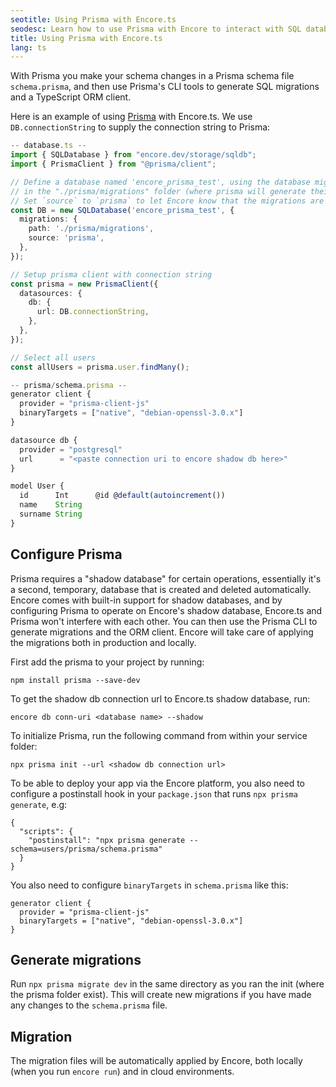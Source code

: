 ```yaml
---
seotitle: Using Prisma with Encore.ts
seodesc: Learn how to use Prisma with Encore to interact with SQL databases.
title: Using Prisma with Encore.ts
lang: ts
---
```


With Prisma you make your schema changes in a Prisma schema file `schema.prisma`, and then use Prisma's CLI tools to generate SQL migrations and a TypeScript ORM client.

Here is an example of using [Prisma](https://prisma.io/) with Encore.ts. We use `DB.connectionString` to supply the connection string to Prisma:

```ts
-- database.ts --
import { SQLDatabase } from "encore.dev/storage/sqldb";
import { PrismaClient } from "@prisma/client";

// Define a database named 'encore_prisma_test', using the database migrations
// in the "./prisma/migrations" folder (where prisma will generate their migrations).
// Set `source` to `prisma` to let Encore know that the migrations are generated by Prisma.
const DB = new SQLDatabase('encore_prisma_test', {
  migrations: {
    path: './prisma/migrations',
    source: 'prisma',
  },
});

// Setup prisma client with connection string
const prisma = new PrismaClient({
  datasources: {
    db: {
      url: DB.connectionString,
    },
  },
});

// Select all users
const allUsers = prisma.user.findMany();

-- prisma/schema.prisma --
generator client {
  provider = "prisma-client-js"
  binaryTargets = ["native", "debian-openssl-3.0.x"]
}

datasource db {
  provider = "postgresql"
  url      = "<paste connection uri to encore shadow db here>"
}

model User {
  id      Int      @id @default(autoincrement())
  name    String
  surname String
}
```

<GitHubLink
href="https://github.com/encoredev/examples/tree/main/ts/prisma"
desc="Using Prisma ORM with Encore.ts"
/>


## Configure Prisma

Prisma requires a "shadow database" for certain operations, essentially it's a second, temporary, database that is created and deleted automatically. Encore comes with built-in support for shadow databases, and by configuring Prisma to operate on Encore's shadow database, Encore.ts and Prisma won't interfere with each other. You can then use the Prisma CLI to generate migrations and the ORM client. Encore will take care of applying the migrations both in production and locally.

First add the prisma to your project by running:

```
npm install prisma --save-dev
```

To get the shadow db connection url to Encore.ts shadow database, run:

```
encore db conn-uri <database name> --shadow
```

To initialize Prisma, run the following command from within your service folder:

```
npx prisma init --url <shadow db connection url>
```

To be able to deploy your app via the Encore platform, you also need to configure a postinstall hook in your `package.json` that runs `npx prisma generate`, e.g:

```
{
  "scripts": {
    "postinstall": "npx prisma generate --schema=users/prisma/schema.prisma"
  }
}
```

You also need to configure `binaryTargets` in `schema.prisma` like this:

```
generator client {
  provider = "prisma-client-js"
  binaryTargets = ["native", "debian-openssl-3.0.x"]
}

```

## Generate migrations

Run `npx prisma migrate dev` in the same directory as you ran the init (where the prisma folder exist).
This will create new migrations if you have made any changes to the `schema.prisma` file.

## Migration

The migration files will be automatically applied by Encore, both locally (when you run `encore run`) and in cloud environments.
